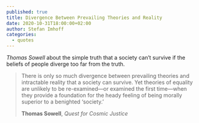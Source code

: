 ```yaml
---
published: true
title: Divergence Between Prevailing Theories and Reality
date: 2020-10-31T18:00:00+02:00
author: Stefan Imhoff
categories:
  - quotes
---
```


_Thomas Sowell_ about the simple truth that a society can’t survive if the beliefs of people diverge too far from the truth.

> There is only so much divergence between prevailing theories and intractable reality that a society can survive. Yet theories of equality are unlikely to be re-examined—or examined the first time—when they provide a foundation for the heady feeling of being morally superior to a benighted ‘society.’
>
> **Thomas Sowell**, _Quest for Cosmic Justice_
